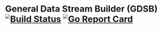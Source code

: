 General Data Stream Builder (GDSB) 
[![Build Status](https://travis-ci.org/rewati/gdsb.svg?branch=master)](https://travis-ci.org/rewati/gdsb)
[![Go Report Card](https://goreportcard.com/badge/github.com/rewati/gdsb)](https://goreportcard.com/report/github.com/rewati/gdsb)
======





